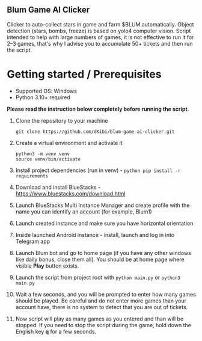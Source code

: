 ## Blum Game AI Clicker
Clicker to auto-collect stars in game and farm $BLUM automatically. Object detection (stars, bombs, freeze) is based on yolo4 computer vision.
Script intended to help with large numbers of games, it is not effective to run it for 2–3 games, that's why I advise you to accumulate 50+ tickets and then run the script.

# Getting started / Prerequisites
- Supported OS: Windows 
- Python 3.10+ required

**Please read the instruction below completely before running the script.**

1. Clone the repository to your machine
    ```shell
    git clone https://github.com/dKibi/blum-game-ai-clicker.git
    ```

2. Create a virtual environment and activate it
    ```shell
    python3 -m venv venv
    source venv/bin/activate
    ```

3. Install project dependencies (run in venv) -
    `python pip install -r requirements`

4. Download and install BlueStacks - https://www.bluestacks.com/download.html

5. Launch BlueStacks Multi Instance Manager and create profile with the name you can identify an account (for example, Blum1)
6. Launch created instance and make sure you have horizontal orientation
7. Inside launched Android instance - install, launch and log in into Telegram app
8. Launch Blum bot and go to home page (if you have any other windows like daily bonus, close them all). You should be at home page where visible **Play** button exists.
9. Launch the script from project root with `python main.py` or `python3 main.py`
10. Wait a few seconds, and you will be prompted to enter how many games should be played. Be careful and do not enter more games than your account have, there is no system to detect that you are out of tickets.
11. Now script will play as many games as you entered and than will be stopped. If you need to stop the script during the game, hold down the English key **q** for a few seconds.